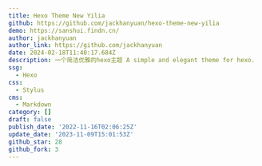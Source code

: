```yaml
---
title: Hexo Theme New Yilia
github: https://github.com/jackhanyuan/hexo-theme-new-yilia
demo: https://sanshui.findn.cn/
author: jackhanyuan
author_link: https://github.com/jackhanyuan
date: 2024-02-18T11:40:17.684Z
description: 一个简洁优雅的hexo主题 A simple and elegant theme for hexo.
ssg:
  - Hexo
css:
  - Stylus
cms:
  - Markdown
category: []
draft: false
publish_date: '2022-11-16T02:06:25Z'
update_date: '2023-11-09T15:01:53Z'
github_star: 28
github_fork: 3
---
```

